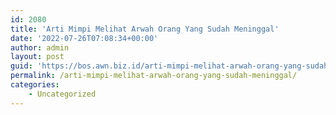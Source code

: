 ```yaml
---
id: 2080
title: 'Arti Mimpi Melihat Arwah Orang Yang Sudah Meninggal'
date: '2022-07-26T07:08:34+00:00'
author: admin
layout: post
guid: 'https://bos.awn.biz.id/arti-mimpi-melihat-arwah-orang-yang-sudah-meninggal/'
permalink: /arti-mimpi-melihat-arwah-orang-yang-sudah-meninggal/
categories:
    - Uncategorized
---
```


